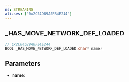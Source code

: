```yaml
---
ns: STREAMING
aliases: ["0x2C04D89A0FB4E244"]
---
```

## _HAS_MOVE_NETWORK_DEF_LOADED

```c
// 0x2C04D89A0FB4E244
BOOL _HAS_MOVE_NETWORK_DEF_LOADED(char* name);
```

## Parameters
* **name**:
